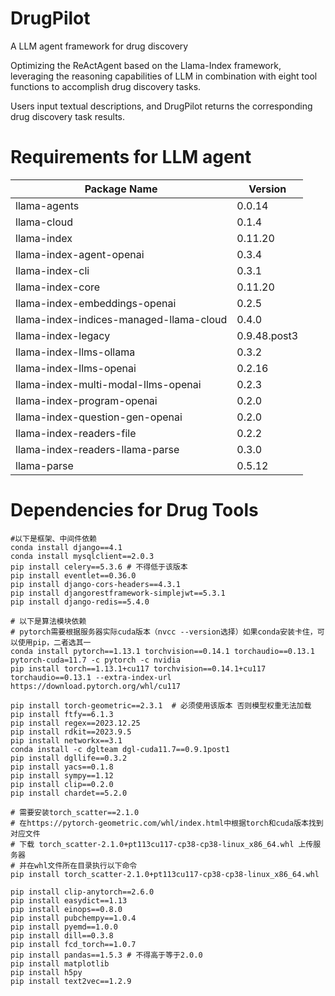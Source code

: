 # DrugPilot
A LLM agent framework for drug discovery

Optimizing the ReActAgent based on the Llama-Index framework, leveraging the reasoning capabilities of LLM in combination with eight tool functions to accomplish drug discovery tasks. 

Users input textual descriptions, and DrugPilot returns the corresponding drug discovery task results.

# Requirements for LLM agent
| Package Name                                      | Version         |  
|--------------------------------------------------|---------------|  
| llama-agents                                    | 0.0.14        |  
| llama-cloud                                     | 0.1.4         |  
| llama-index                                     | 0.11.20       |  
| llama-index-agent-openai                        | 0.3.4         |  
| llama-index-cli                                 | 0.3.1         |  
| llama-index-core                                | 0.11.20       |  
| llama-index-embeddings-openai                   | 0.2.5         |  
| llama-index-indices-managed-llama-cloud        | 0.4.0         |  
| llama-index-legacy                              | 0.9.48.post3  |  
| llama-index-llms-ollama                         | 0.3.2         |  
| llama-index-llms-openai                         | 0.2.16        |  
| llama-index-multi-modal-llms-openai             | 0.2.3         |  
| llama-index-program-openai                      | 0.2.0         |  
| llama-index-question-gen-openai                 | 0.2.0         |  
| llama-index-readers-file                        | 0.2.2         |  
| llama-index-readers-llama-parse                 | 0.3.0         |  
| llama-parse                                     | 0.5.12        |  

# Dependencies for Drug Tools
```
#以下是框架、中间件依赖
conda install django==4.1
conda install mysqlclient==2.0.3
pip install celery==5.3.6 # 不得低于该版本
pip install eventlet==0.36.0
pip install django-cors-headers==4.3.1
pip install djangorestframework-simplejwt==5.3.1
pip install django-redis==5.4.0

# 以下是算法模块依赖
# pytorch需要根据服务器实际cuda版本（nvcc --version选择）如果conda安装卡住，可以使用pip，二者选其一
conda install pytorch==1.13.1 torchvision==0.14.1 torchaudio==0.13.1 pytorch-cuda=11.7 -c pytorch -c nvidia
pip install torch==1.13.1+cu117 torchvision==0.14.1+cu117 torchaudio==0.13.1 --extra-index-url https://download.pytorch.org/whl/cu117

pip install torch-geometric==2.3.1  # 必须使用该版本 否则模型权重无法加载
pip install ftfy==6.1.3
pip install regex==2023.12.25
pip install rdkit==2023.9.5
pip install networkx==3.1
conda install -c dglteam dgl-cuda11.7==0.9.1post1
pip install dgllife==0.3.2
pip install yacs==0.1.8
pip install sympy==1.12
pip install clip==0.2.0
pip install chardet==5.2.0

# 需要安装torch_scatter==2.1.0
# 在https://pytorch-geometric.com/whl/index.html中根据torch和cuda版本找到对应文件
# 下载 torch_scatter-2.1.0+pt113cu117-cp38-cp38-linux_x86_64.whl 上传服务器
# 并在whl文件所在目录执行以下命令
pip install torch_scatter-2.1.0+pt113cu117-cp38-cp38-linux_x86_64.whl

pip install clip-anytorch==2.6.0
pip install easydict==1.13
pip install einops==0.8.0
pip install pubchempy==1.0.4
pip install pyemd==1.0.0
pip install dill==0.3.8
pip install fcd_torch==1.0.7
pip install pandas==1.5.3 # 不得高于等于2.0.0
pip install matplotlib
pip install h5py
pip install text2vec==1.2.9
```
